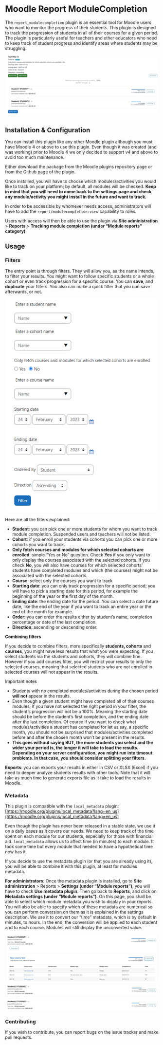 # Moodle Report ModuleCompletion

The `report_modulecompletion` plugin is an essential tool for Moodle users who want to monitor the progress of their students. This plugin is designed to track the progression of students in all of their courses for a given period. The plugin is particularly useful for teachers and other educators who need to keep track of student progress and identify areas where students may be struggling.

![Reports view](screenshots/reports_view.png)

## Installation & Configuration

You can install this plugin like any other Moodle plugin although you must have Moodle 4 or above to use this plugin. Even though it was created (and was working) prior to Moodle 4 we only decided to support v4 and above to avoid too much maintenance.

Either download the package from the Moodle plugins repository page or from the Github page of the plugin.

Once installed, you will have to choose which modules/activities you would like to track on your platform; by default, all modules will be checked. **Keep in mind that you will need to come back to the settings page and check any module/activity you might install in the future and want to track.**

In order to be accessible by whomever needs access, administrators will have to add the `report/modulecompletion:view` capability to roles.

Users with access will then be able to use the plugin via **Site administration** > **Reports** > **Tracking module completion (under “Module reports” category)**

## Usage

### Filters

The entry point is through filters. They will allow you, as the name intends, to filter your results. You might want to follow specific students or a whole cohort or even track progression for a specific course. You can **save**, and **duplicate** your filters. You also can make a quick filter that you can save afterwards, or not.

![Filters form](screenshots/filters_form.png)

Here are all the filters explained:

- **Student**: you can pick one or more students for whom you want to track module completion. Suspended users and teachers will not be listed.
- **Cohort**: if you enroll your students via cohorts you can pick one or more cohorts you want to track.
- **Only fetch courses and modules for which selected cohorts are enrolled**: simple “Yes or No” question. Check **Yes** if you only want to only display the courses associated with the selected cohorts. If you check **No**, you will also have courses for which selected cohorts’ students have completed modules and which (the courses) might not be associated with the selected cohorts.
- **Course**: select only the courses you want to track
- **Starting date**: you can only track progression for a specific period; you will have to pick a starting date for this period, for example the beginning of the year or the first day of the month.
- **Ending date**: the ending date for the period. You can select a date future date, like the end of the year if you want to track an entire year or the end of the month for example.
- **Order**: you can order the results either by student’s name, completion percentage or date of the last completion.
- **Direction**: ascending or descending order.

**Combining filters**

If you decide to combine filters, more specifically **students, cohorts** and **courses**, you might have less results that what you were expecting. If you select students via the students and cohorts, they will combine fine. However if you add courses filter, you will restrict your results to only the selected courses, meaning that selected students who are not enrolled in selected courses will not appear in the results.

Important notes

- Students with no completed modules/activities during the chosen period **will not** appear in the results.
- Even though a given student might have completed all of their courses modules, if you have not selected the right period in your filter, the student’s progression will not be a 100%. Meaning the starting date should be before the student’s first completion, and the ending date after the last completion. Of course if you want to check what modules/activities a student has completed for let us say, a specific month, you should not be surprised that modules/activities completed before and after the chosen month won’t be present in the results.
- **This goes without saying BUT, the more students you select and the wider your period is, the longer it will take to load the results. Depending on your server configuration, you might run into timeout problems. In that case, you should consider splitting your filters.**

**Exports**: you can exports your results in either in CSV or XLSX (Excel) if you need to deeper analyze students results with other tools. Note that it will take as much time to generate exports file as it take to load the results in Moodle.

### Metadata

This plugin is compatible with the `local_metadata` plugin: [https://moodle.org/plugins/local_metadata?lang=en_us](https://moodle.org/plugins/local_metadata?lang=en_us)

Even though the plugin has never been released in a stable state, we use it on a daily bases as it covers our needs. We need to keep track of the time spent on each module for our students, especially for those with financial aid. `local_metadata` allows us to affect time (in minutes) to each module. It took some time but every module that needed to have a hypothetical time now has it.

If you decide to use the metadata plugin (or that you are already using it), you will be able to combine it with this plugin, at least for modules metadata.

**For administrators**: Once the metadata plugin is installed, go to **Site administration** > Reports > **Settings (under “Module reports”)**, you will have to check **Use metadata plugin**.
Then go back to **Reports**, and click on **Metadata settings (under “Module reports”)**. On this page, you shall be able to select which module metadata you wish to display in your reports.
You will also be able to specify which of these metadata are numerical so you can perform conversion on them as it is explained in the settings description. We use it to convert our “time” metadata, which is by default in minutes, to hours. In the end, the conversion will be applied to each student and to each course. Modules will still display the unconverted value.

![Reports view with metadata](screenshots/reports_metadata.png)

### Contributing

If you wish to contribute, you can report bugs on the issue tracker and make pull requests.
